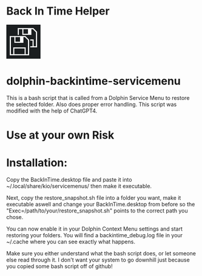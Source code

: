 # Back In Time Helper

![logo](assets/images/back-in-time-helper-logo.png)

# dolphin-backintime-servicemenu

This is a bash script that is called from a Dolphin Service Menu to restore the selected folder. Also does proper error handling. This script was modified with the help of ChatGPT4. 

# Use at your own Risk

# Installation:

Copy the BackInTime.desktop file and paste it into ~/.local/share/kio/servicemenus/
then make it executable.

Next, copy the restore_snapshot.sh file into a folder you want, make it executable aswell and change your BackInTime.desktop from before so the "Exec=/path/to/your/restore_snapshot.sh" points to the correct path you chose.

You can now enable it in your Dolphin Context Menu settings and start restoring your folders. You will find a backintime_debug.log file in your ~/.cache where you can see exactly what happens.

Make sure you either understand what the bash script does, or let someone else read through it. I don't want your system to go downhill just because you copied some bash script off of github!

[bitdoc]: https://backintime.readthedocs.io/en/latest/
